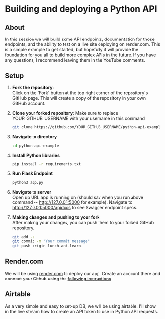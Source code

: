 # Building and deploying a Python API

## About

In this session we will build some API endpoints, documentation for those endpoints, and the ability to test on a live site deploying on render.com. This is a simple example to get started, but hopefully it will provide the foundation for you all to build more complex APIs in the future. If you have any questions, I recommend leaving them in the YouTube comments.

## Setup
1. **Fork the repository**:  
   Click on the 'Fork' button at the top right corner of the repository's GitHub page. This will create a copy of the repository in your own GitHub account.

2. **Clone your forked repository**:
   Make sure to replace YOUR_GITHUB_USERNAME with your username in this command
   ```bash
   git clone https://github.com/YOUR_GITHUB_USERNAME/python-api-example.git

3. **Navigate to directory**
   ```bash
   cd python-api-example
   ```
4. **Install Python libraries**
   ```bash
   pip install -r requirements.txt

5. **Run Flask Endpoint**
   ```bash
   python3 app.py
   ```

6. **Navigate to server** <br/>
   Open up URL app is running on (should say when you run above command -- http://127.0.0.1:5000 for example). Navigate to http://127.0.0.1:5000/apidocs to see Swagger endpoint specs.

7. **Making changes and pushing to your fork** <br/>
   After making your changes, you can push them to your forked GitHub repository.
   ```bash
   git add -u
   git commit -m "Your commit message"
   git push origin lunch-and-learn
   ```


## Render.com

We will be using [render.com](https://render.com) to deploy our app. Create an account there and connect your Github using the [following instructions](https://render.com/docs/github)

## Airtable

As a very simple and easy to set-up DB, we will be using airtable. I'll show in the live stream how to create an API token to use in Python API requests.
